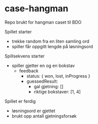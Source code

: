 # case-hangman
Repo brukt for hangman caset til BDO



Spillet starter
- trekke random fra en liten samling ord
- spiller får oppgitt lengde på løsningsord

Spillsekvens starter
- spiller gjetter en og en bokstav
	- feedback
		- status: { won, lost, inProgress }
		- guessedResult:
			- gal gjetning: []
			- riktige bokstaver: [1, 4]

Spillet er ferdig
- løsningsord er gjettet
- brukt opp antall gjetningsforsøk
